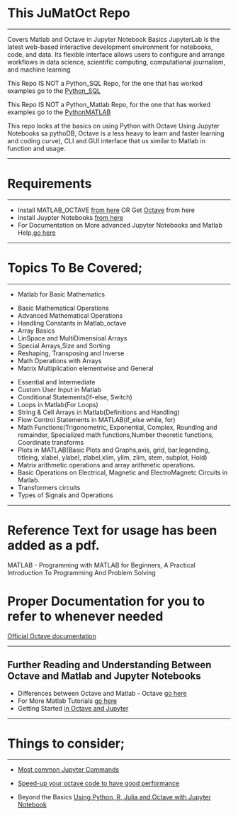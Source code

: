 # This JuMatOct Repo 
----------------------------
Covers Matlab and Octave in Jupyter Notebook Basics
JupyterLab is the latest web-based interactive development environment for notebooks, code, and data. Its flexible interface allows users to configure and arrange workflows in data science, scientific computing, computational journalism, and machine learning

This Repo IS NOT a Python_SQL Repo, for the one that has worked examples go to the [Python_SQL](https://github.com/josephkb87/PySQLDB) 

This Repo IS NOT a Python_Matlab Repo, for the one that has worked examples go to the [PythonMATLAB](https://github.com/josephkb87/Matlab_Octave) 

This repo looks at the basics on using Python with Octave Using Jupyter Notebooks sa pythoDB,
Octave is a less heavy to learn and faster learning and coding curve), CLI and GUI interface that us similar to Matlab in function and usage.

----------------------------
# Requirements 
----------------------------

* Install MATLAB_OCTAVE [from here](https://www.gnu.org/software/octave/download) OR Get [Octave](http://www.octave.org) from here
* Install Juypter Notebooks [from here](https://jupyter.org/install)
* For Documentation on More advanced Jupyter Notebooks and Matlab Help,[go here](https://docs.jupyter.org/en/latest/)

----------------------------
# Topics To Be Covered;
----------------------------
* Matlab for Basic Mathematics
- Basic Mathematical Operations 
- Advanced Mathematical Operations 
- Handling Constants in Matlab_octave
- Array Basics
- LinSpace and MultiDimensioal Arrays
- Special Arrays,Size and Sorting
- Reshaping, Transposing and Inverse
- Math Operations with Arrays
- Matrix Multiplication elementwise and General
*   Essential and Intermediate 
*   Custom User Input in Matlab
*   Conditional Statements(If-else, Switch)
*   Loops in Matlab(For Loops)
*   String & Cell Arrays in Matlab(Definitions and Handling)
 *  Flow Control Statements in MATLAB(if_else while, for)
 *  Math Functions(Trigonometric, Exponential, Complex, Rounding and remainder, Specialized math functions,Number theoretic functions, Coordinate transforms
 *  Plots in MATLAB(Basic Plots and Graphs,axis, grid, bar,legending, titleing, xlabel, ylabel, zlabel,xlim, ylim, zlim, stem, subplot, Hold)
 *  Matrix arithmetic operations and array arithmetic operations.  
 *  Basic Operations on Electrical, Magnetic and ElectroMagnetc Circuits in Matlab.
 *  Transformers circuits 
 *  Types of Signals and Operations 

-------------------------
# Reference Text for usage has been added as a pdf.
MATLAB - Programming with MATLAB for Beginners, A Practical Introduction To Programming And Problem Solving

# Proper Documentation for you to refer to whenever needed
[Official Octave documentation](https://octave.org/octave.pdf)

-----------------------------
Further Reading and Understanding Between Octave and Matlab and Jupyter Notebooks
-----------------------------
* Differences between Octave and Matlab - Octave [go here](https://wiki.octave.org/Differences_between_Octave_and_Matlab)
* For More Matlab Tutorials [go here](https://www.tutorialspoint.com/matlab/matlab_gnu_octave.htm)
* Getting Started [in Octave and Jupyter](https://alphonse.github.io/archive/chem370-s2020/lab-manual/appendix-1-getting-started-in-octave-and-jupyter-lab.html)
-----------------------------
# Things to consider; 
-----------------------------
* [Most common Jupyter Commands](https://am111.readthedocs.io/en/latest/jmatlab_use.html)
* [Speed-up your octave code to have good performance](https://wiki.octave.org/Performance#Vectorization)

* Beyond the Basics [Using Python, R, Julia and Octave with Jupyter Notebook](https://datascience-enthusiast.com/Miscellaneous/Jupyter_R_Python_Julia_Octave.html)
